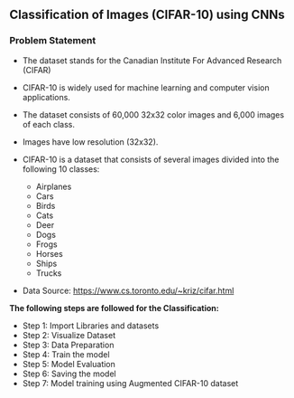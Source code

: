 ## Classification of Images (CIFAR-10) using CNNs
### Problem Statement
- The dataset stands for the Canadian Institute For Advanced Research (CIFAR)
- CIFAR-10 is widely used for machine learning and computer vision applications. 
- The dataset consists of 60,000 32x32 color images and 6,000 images of each class.
- Images have low resolution (32x32). 
- CIFAR-10 is a dataset that consists of several images divided into the following 10 classes: 
    - Airplanes
    - Cars 
    - Birds
    - Cats
    - Deer
    - Dogs
    - Frogs
    - Horses
    - Ships
    - Trucks


- Data Source: https://www.cs.toronto.edu/~kriz/cifar.html


**The following steps are followed for the Classification:**
- Step 1: Import Libraries and datasets
- Step 2: Visualize Dataset
- Step 3: Data Preparation
- Step 4: Train the model
- Step 5: Model Evaluation
- Step 6: Saving the model
- Step 7: Model training using Augmented CIFAR-10 dataset
